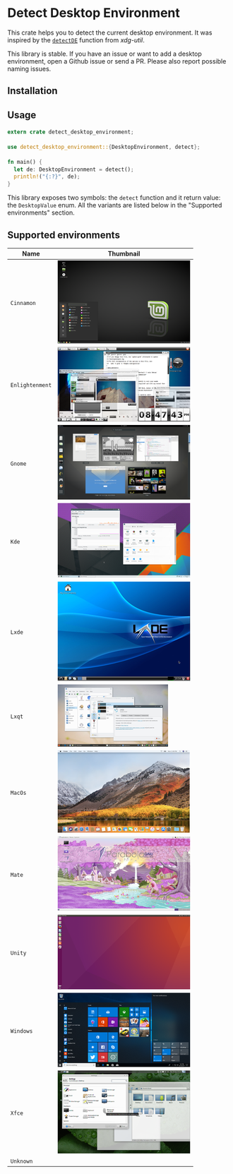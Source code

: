 # Detect Desktop Environment

This crate helps you to detect the current desktop environment.
It was inspired by the [`detectDE`](https://cgit.freedesktop.org/xdg/xdg-utils/tree/scripts/xdg-utils-common.in?h=fa5805559ad27382ef62110cb23e67d6eb649030#n270)
function from _xdg-util_.

This library is stable. If you have an issue or want to add a desktop environment, open
a Github issue or send a PR.
Please also report possible naming issues.

## Installation


## Usage

```rust
extern crate detect_desktop_environment;

use detect_desktop_environment::{DesktopEnvironment, detect};

fn main() {
  let de: DesktopEnvironment = detect();
  println!("{:?}", de);
}

```

This library exposes two symbols: the `detect` function and it return value: the
`DesktopValue` enum. All the variants are listed below in the "Supported environments"
section.

## Supported environments

| Name            | Thumbnail                                        |
|-----------------|--------------------------------------------------|
| `Cinnamon`      | ![Cinnamon](./thumbnails/cinnamon.png)           |
| `Enlightenment` | ![Enlightenment](./thumbnails/enlightenment.png) |
| `Gnome`         | ![Gnome](./thumbnails/gnome.png)                 |
| `Kde`           | ![Kde](./thumbnails/kde.png)                     |
| `Lxde`          | ![Lxde](./thumbnails/lxde.png)                   |
| `Lxqt`          | ![Lxqt](./thumbnails/lxqt.png)                   |
| `MacOs`         | ![MacOs](./thumbnails/mac-os.png)                  |
| `Mate`          | ![Mate](./thumbnails/mate.png)                   |
| `Unity`         | ![Unity](./thumbnails/unity.png)                 |
| `Windows`       | ![Windows](./thumbnails/windows.png)                 |
| `Xfce`          | ![Xfce](./thumbnails/xfce.png)                   |
| `Unknown`       |                                                  |
